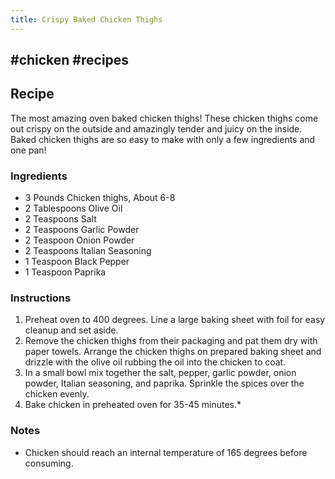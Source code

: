 ```yaml
---
title: Crispy Baked Chicken Thighs
---
```


## #chicken #recipes
## Recipe
The most amazing oven baked chicken thighs! These chicken thighs come out crispy on the outside and amazingly tender and juicy on the inside. Baked chicken thighs are so easy to make with only a few ingredients and one pan!
### **Ingredients**

- 3 Pounds Chicken thighs, About 6-8
- 2 Tablespoons Olive Oil
- 2 Teaspoons Salt
- 2 Teaspoons Garlic Powder
- 2 Teaspoon Onion Powder
- 2 Teaspoons Italian Seasoning
- 1 Teaspoon Black Pepper
- 1 Teaspoon Paprika
### **Instructions**

1. Preheat oven to 400 degrees. Line a large baking sheet with foil for easy cleanup and set aside.
2. Remove the chicken thighs from their packaging and pat them dry with paper towels. Arrange the chicken thighs on prepared baking sheet and drizzle with the olive oil rubbing the oil into the chicken to coat.
3. In a small bowl mix together the salt, pepper, garlic powder, onion powder, Italian seasoning, and paprika. Sprinkle the spices over the chicken evenly.
4. Bake chicken in preheated oven for 35-45 minutes.*

### **Notes**

- Chicken should reach an internal temperature of 165 degrees before consuming.
